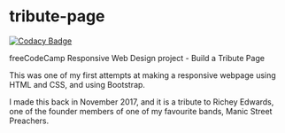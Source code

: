 # tribute-page

[![Codacy Badge](https://app.codacy.com/project/badge/Grade/17be38d36ed84ff897181f82d540e800)](https://www.codacy.com/gh/tupelobound/tribute-page/dashboard?utm_source=github.com&amp;utm_medium=referral&amp;utm_content=tupelobound/tribute-page&amp;utm_campaign=Badge_Grade)

freeCodeCamp Responsive Web Design project - Build a Tribute Page

This was one of my first attempts at making a responsive webpage using HTML and CSS, and using Bootstrap.

I made this back in November 2017, and it is a tribute to Richey Edwards, one of the founder members of one of my favourite bands, Manic Street Preachers.

